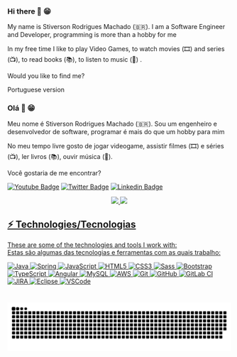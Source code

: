 ### Hi there 👋 😁

My name is Stiverson Rodrigues Machado (🇧🇷). I am a Software Engineer and Developer, programming is more than a hobby for me

In my free time I like to play Video Games, to watch movies (🎞️) and series (📺), to read books (📚), to listen to music (🎵) .

Would you like to find me?

Portuguese version

### Olá  👋 😁

Meu nome é Stiverson Rodrigues Machado (🇧🇷). Sou um engenheiro e desenvolvedor de software, programar é mais do que um hobby para mim

No meu tempo livre gosto de jogar videogame, assistir filmes (🎞️) e séries (📺), ler livros (📚), ouvir música (🎵).

Você gostaria de me encontrar?


[![Youtube Badge](https://img.shields.io/badge/-Youtube-FF0000?style=flat-square&labelColor=FF0000&logo=youtube&logoColor=white&link=https://www.youtube.com/channel/UCuXVUyENJ9S6G8cJQdVN_EA?view_as=subscriber)](https://www.youtube.com/channel/UCuXVUyENJ9S6G8cJQdVN_EA?view_as=subscriber)
[![Twitter Badge](https://img.shields.io/badge/-Twitter-1ca0f1?style=flat-square&labelColor=1ca0f1&logo=twitter&logoColor=white&link=https://twitter.com/Tives_away)](https://twitter.com/Tives_away)
[![Linkedin Badge](https://img.shields.io/badge/-LinkedIn-blue?style=flat-square&logo=Linkedin&logoColor=white&link=https://www.linkedin.com/in/stiverson-rodrigues-machado-518b2159/)](https://www.linkedin.com/in/stiverson-rodrigues-machado-518b2159/)


<div align="center">
  <a href="https://github.com/stiverson">
  <img height="180em" src="https://github-readme-stats.vercel.app/api?username=stiverson&show_icons=true&theme=algolia&include_all_commits=true&count_private=true"/>
  <img height="180em" src="https://github-readme-stats.vercel.app/api/top-langs/?username=stiverson&layout=compact&langs_count=7&theme=algolia"/>
</div>
  
## ⚡ Technologies/Tecnologias
These are some of the technologies and tools I work with:  
Estas são algumas das tecnologias e ferramentas com as quais trabalho:

![Java](https://img.shields.io/badge/-Java-007396?style=flat-square&logo=java)
![Spring](https://img.shields.io/badge/-Spring-6DB33F?style=flat-square&logo=spring&logoColor=white)
![JavaScript](https://img.shields.io/badge/-JavaScript-black?style=flat-square&logo=javascript)
![HTML5](https://img.shields.io/badge/-HTML5-E34F26?style=flat-square&logo=html5&logoColor=white)
![CSS3](https://img.shields.io/badge/-CSS3-1572B6?style=flat-square&logo=css3)
![Sass](https://img.shields.io/badge/-Sass-CC6699?style=flat-square&logo=sass&logoColor=white)
![Bootstrap](https://img.shields.io/badge/-Bootstrap-563D7C?style=flat-square&logo=bootstrap)
![TypeScript](https://img.shields.io/badge/-TypeScript-007ACC?style=flat-square&logo=typescript)
![Angular](https://img.shields.io/badge/-Angular-DD0031?style=flat-square&logo=angular)
![MySQL](https://img.shields.io/badge/-MySQL-4479A1?style=flat-square&logo=mysql&logoColor=white)
![AWS](https://img.shields.io/badge/AWS-%23FF9900.svg?style=for-the-badge&logo=amazon-aws&logoColor=white) 
![Git](https://img.shields.io/badge/-Git-black?style=flat-square&logo=git)
![GitHub](https://img.shields.io/badge/-GitHub-181717?style=flat-square&logo=github)
![GitLab CI](https://img.shields.io/badge/GitLabCI-%23181717.svg?style=for-the-badge&logo=gitlab&logoColor=white)
![JIRA](https://img.shields.io/badge/-JIRA-0052CC?style=flat-square&logo=jira)
![Eclipse](https://img.shields.io/badge/-Eclipse-2C2255?style=flat-square&logo=eclipse&logoColor=white)
![VSCode](https://img.shields.io/badge/-VSCode-007ACC?style=flat-square&logo=visual-studio-code&logoColor=white)

 #
 
  
 

   ![Snake animation](https://github.com/renatoredes/renatoredes/blob/output/github-contribution-grid-snake.svg)
</div>




